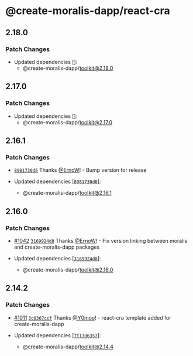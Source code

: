 # @create-moralis-dapp/react-cra

## 2.18.0

### Patch Changes

- Updated dependencies []:
  - @create-moralis-dapp/toolkit@2.18.0

## 2.17.0

### Patch Changes

- Updated dependencies []:
  - @create-moralis-dapp/toolkit@2.17.0

## 2.16.1

### Patch Changes

- [`8981730d6`](https://github.com/MoralisWeb3/Moralis-JS-SDK/commit/8981730d65da048fbd0abd7e48b3fc7fc6084ddc) Thanks [@ErnoW](https://github.com/ErnoW)! - Bump version for release

- Updated dependencies [[`8981730d6`](https://github.com/MoralisWeb3/Moralis-JS-SDK/commit/8981730d65da048fbd0abd7e48b3fc7fc6084ddc)]:
  - @create-moralis-dapp/toolkit@2.16.1

## 2.16.0

### Patch Changes

- [#1042](https://github.com/MoralisWeb3/Moralis-JS-SDK/pull/1042) [`3169924d8`](https://github.com/MoralisWeb3/Moralis-JS-SDK/commit/3169924d8df7eaa5b08c52e54e22ae18571f353f) Thanks [@ErnoW](https://github.com/ErnoW)! - Fix version linking between moralis and create-moralis-dapp packages

- Updated dependencies [[`3169924d8`](https://github.com/MoralisWeb3/Moralis-JS-SDK/commit/3169924d8df7eaa5b08c52e54e22ae18571f353f)]:
  - @create-moralis-dapp/toolkit@2.16.0

## 2.14.2

### Patch Changes

- [#1011](https://github.com/MoralisWeb3/Moralis-JS-SDK/pull/1011) [`3c0367ccf`](https://github.com/MoralisWeb3/Moralis-JS-SDK/commit/3c0367ccf5d470dd1c1b6e99b85accb6a1510f34) Thanks [@Y0moo](https://github.com/Y0moo)! - react-cra template added for create-moralis-dapp

- Updated dependencies [[`7f13d6357`](https://github.com/MoralisWeb3/Moralis-JS-SDK/commit/7f13d63576f185494eeff249c64e49c55e1cf7aa)]:
  - @create-moralis-dapp/toolkit@2.14.4
